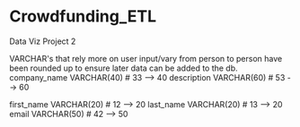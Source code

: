 # Crowdfunding_ETL
Data Viz Project 2

VARCHAR's that rely more on user input/vary from person to person have been rounded up to ensure later data can be added to the db.
company_name VARCHAR(40) # 33 --> 40
description VARCHAR(60) # 53 --> 60

first_name VARCHAR(20) # 12 --> 20
last_name VARCHAR(20) # 13 --> 20
email VARCHAR(50) # 42 --> 50